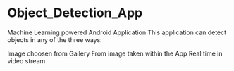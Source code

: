 # Object_Detection_App

Machine Learning powered Android Application
This application can detect objects in any of the three ways:

Image choosen from Gallery
From image taken within the App
Real time in video stream
